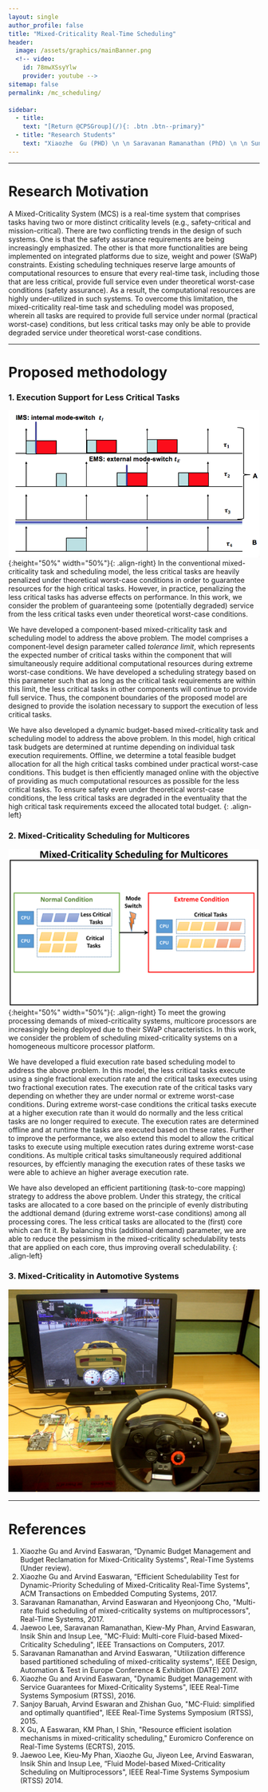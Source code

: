 ```yaml
---
layout: single
author_profile: false
title: "Mixed-Criticality Real-Time Scheduling"
header:
  image: /assets/graphics/mainBanner.png
  <!-- video:
    id: 78mwXSsyYlw
    provider: youtube -->
sitemap: false
permalink: /mc_scheduling/

sidebar:
  - title:
    text: "[Return @CPSGroup](/){: .btn .btn--primary}"
  - title: "Research Students"
    text: "Xiaozhe  Gu (PHD) \n \n Saravanan Ramanathan (PhD) \n \n Sundar Vijayakumar (PhD)"
---
```


******

# Research Motivation

A Mixed-Criticality System (MCS) is a real-time system that comprises tasks having two or more distinct criticality levels (e.g., safety-critical and mission-critical). There are two conflicting trends in the design of such systems. One is that the safety assurance requirements are being increasingly emphasized. The other is that more functionalities are being implemented on integrated platforms due to size, weight and power (SWaP) constraints. Existing scheduling techniques reserve large amounts of computational resources to ensure that every real-time task, including those that are less critical, provide full service even under theoretical worst-case conditions (safety assurance). As a result, the computational resources are highly under-utilized in such systems. To overcome this limitation, the mixed-criticality real-time task and scheduling model was proposed, wherein all tasks are required to provide full service under normal (practical worst-case) conditions, but less critical tasks may only be able to provide degraded service under theoretical worst-case conditions.

****** 

# Proposed methodology

### 1. Execution Support for Less Critical Tasks

![image-left](/_pages/assets/mc_scheduling/images/IMS.png){:height="50%" width="50%"}{: .align-right}
In the conventional mixed-criticality task and scheduling model, the less critical tasks are heavily penalized under theoretical worst-case conditions in order to guarantee resources for the high critical tasks. However, in practice, penalizing the less critical tasks has adverse effects on performance. In this work, we consider the problem of guaranteeing some (potentially degraded) service from the less critical tasks even under theoretical worst-case conditions.

We have developed a component-based mixed-criticality task and scheduling model to address the above problem. The model comprises a component-level design parameter called _tolerance limit_, which represents the expected number of critical tasks within the component that will simultaneously require additional computational resources during extreme worst-case conditions. We have developed a scheduling strategy based on this parameter such that as long as the critical task requirements are within this limit, the less critical tasks in other components will continue to provide full service. Thus, the component boundaries of the proposed model are designed to provide the isolation necessary to support the execution of less critical tasks.

We have also developed a dynamic budget-based mixed-criticality task and scheduling model to address the above problem. In this model, high critical task budgets are determined at runtime depending on individual task execution requirements. Offline, we determine a total feasible budget allocation for all the high critical tasks combined under practical worst-case conditions. This budget is then efficiently managed online with the objective of providing as much computational resources as possible for the less critical tasks. To ensure safety even under theoretical worst-case conditions, the less critical tasks are degraded in the eventuality that the high critical task requirements exceed the allocated total budget. 
{: .align-left}

### 2. Mixed-Criticality Scheduling for Multicores

![image-left](/_pages/assets/mc_scheduling/images/multicore_mc.png){:height="50%" width="50%"}{: .align-right}
To meet the growing processing demands of mixed-criticality systems, multicore processors are increasingly being deployed due to their SWaP characteristics. In this work, we consider the problem of scheduling mixed-criticality systems on a homogeneous multicore processor platform.

We have developed a fluid execution rate based scheduling model to address the above problem. In this model, the less critical tasks execute using a single fractional execution rate and the critical tasks executes using two fractional execution rates. The execution rate of the critical tasks vary depending on whether they are under normal or extreme worst-case conditions. During extreme worst-case conditions the critical tasks execute at a higher execution rate than it would do normally and the less critical tasks are no longer required to execute. The execution rates are determined offline and at runtime the tasks are executed based on these rates. Further to improve the performance, we also extend this model to allow the critical tasks to execute using multiple execution rates during extreme worst-case conditions. As multiple critical tasks simultaneously required additional resources, by effciently managing the execution rates of these tasks we were able to achieve an higher average execution rate.

We have also developed an efficient partitioning (task-to-core mapping) strategy to address the above problem. Under this strategy, the critical tasks are allocated to a core based on the principle of evenly distributing the addtional demand (during extreme worst-case conditions) among all processing cores. The less critical tasks are allocated to the (first) core which can fit it. By balancing this (additional demand) parameter, we are able to reduce the pessimism in the mixed-criticality schedulability tests that are applied on each core, thus improving overall schedulability.
{: .align-left}

### 3. Mixed-Criticality in Automotive Systems

![image-left](/_pages/assets/mc_scheduling/images/torcs_simulator.JPG)
******

# References
<ol>
<li>  Xiaozhe Gu and Arvind Easwaran, “Dynamic Budget Management and Budget Reclamation for Mixed-Criticality Systems", Real-Time Systems (Under review).</li>
<li> Xiaozhe Gu and Arvind Easwaran, “Efficient Schedulability Test for Dynamic-Priority Scheduling of Mixed-Criticality Real-Time Systems", ACM Transactions on Embedded Computing Systems, 2017.</li>
<li> Saravanan Ramanathan, Arvind Easwaran and Hyeonjoong Cho, "Multi-rate fluid scheduling of mixed-criticality systems on multiprocessors", Real-Time Systems, 2017.</li>
<li> Jaewoo Lee, Saravanan Ramanathan, Kiew-My Phan, Arvind Easwaran, Insik Shin and Insup Lee, "MC-Fluid: Multi-core Fluid-based Mixed-Criticality Scheduling", IEEE Transactions on Computers, 2017.</li>
<li> Saravanan Ramanathan and Arvind Easwaran, "Utilization difference based partitioned scheduling of mixed-criticality systems", IEEE Design, Automation & Test in Europe Conference & Exhibition (DATE) 2017.</li>
<li> Xiaozhe Gu and Arvind Easwaran, "Dynamic Budget Management with Service Guarantees for Mixed-Criticality Systems", IEEE Real-Time Systems Symposium (RTSS), 2016.</li>
<li> Sanjoy Baruah, Arvind Eswaran and Zhishan Guo, "MC-Fluid: simplified and optimally quantified", IEEE Real-Time Systems Symposium (RTSS), 2015.</li>
<li>X Gu, A Easwaran, KM Phan, I Shin, "Resource efficient isolation mechanisms in mixed-criticality scheduling," Euromicro Conference on Real-Time Systems (ECRTS), 2015.</li>
<li> Jaewoo Lee, Kieu-My Phan, Xiaozhe Gu, Jiyeon Lee, Arvind Easwaran, Insik Shin and Insup Lee, “Fluid Model-based Mixed-Criticality Scheduling on Multiprocessors", IEEE Real-Time Systems Symposium (RTSS) 2014.</li>
</ol>
